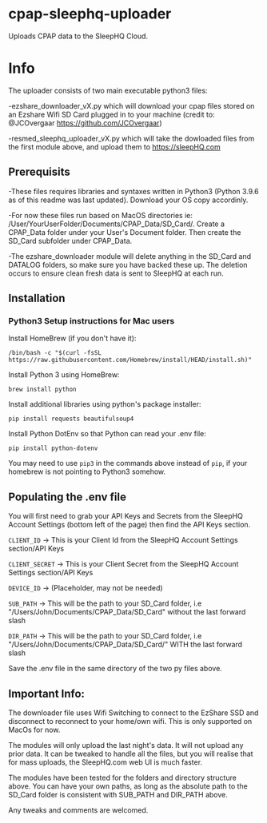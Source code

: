 # cpap-sleephq-uploader
Uploads CPAP data to the SleepHQ Cloud.


# Info

The uploader consists of two main executable python3 files:

-ezshare_downloader_vX.py which will download your cpap files stored on an Ezshare Wifi SD Card plugged in to your machine (credit to: @JCOvergaar https://github.com/JCOvergaar)

-resmed_sleephq_uploader_vX.py which will take the dowloaded files from the first module above, and upload them to https://sleepHQ.com

## Prerequisits

-These files requires libraries and syntaxes written in Python3 (Python 3.9.6 as of this readme was last updated). Download your OS copy accordinly.

-For now these files run based on MacOS directories ie: /User/YourUserFolder/Documents/CPAP_Data/SD_Card/. Create a CPAP_Data folder under your User's Document folder. Then create the SD_Card subfolder under CPAP_Data.

-The ezshare_downloader module will delete anything in the SD_Card and DATALOG folders, so make sure you have backed these up. The deletion occurs to ensure clean fresh data is sent to SleepHQ at each run.

## Installation

### Python3 Setup instructions for Mac users

Install HomeBrew (if you don't have it): 

 `/bin/bash -c "$(curl -fsSL https://raw.githubusercontent.com/Homebrew/install/HEAD/install.sh)"`
 
Install Python 3 using HomeBrew: 

 `brew install python`
 
Install additional libraries using python's package installer:

`pip install requests beautifulsoup4`

 Install Python DotEnv so that Python can read your .env file:
 
`pip install python-dotenv`

You may need to use `pip3` in the commands above instead of `pip`, if your homebrew is not pointing to Python3 somehow.

## Populating the .env file

You will first need to grab your API Keys and Secrets from the SleepHQ Account Settings (bottom left of the page) then find the API Keys section.

`CLIENT_ID` -> This is your Client Id from the SleepHQ Account Settings section/API Keys

`CLIENT_SECRET` -> This is your Client Secret from the SleepHQ Account Settings section/API Keys

`DEVICE_ID` -> (Placeholder, may not be needed)

`SUB_PATH` -> This will be the path to your SD_Card folder, i.e "/Users/John/Documents/CPAP_Data/SD_Card" without the last forward slash

`DIR_PATH`  -> This will be the path to your SD_Card folder, i.e "/Users/John/Documents/CPAP_Data/SD_Card/" WITH the last forward slash

Save the .env file in the same directory of the two py files above.

## Important Info:

The downloader file uses Wifi Switching to connect to the EzShare SSD and disconnect to reconnect to your home/own wifi. This is only supported on MacOs for now.

The modules will only upload the last night's data. It will not upload any prior data. It can be tweaked to handle all the files, but you will realise that for mass uploads, the SleepHQ.com web UI is much faster.

The modules have been tested for the folders and directory structure above. You can have your own paths, as long as the absolute path to the SD_Card folder is consistent with SUB_PATH and DIR_PATH above.

Any tweaks and comments are welcomed.

